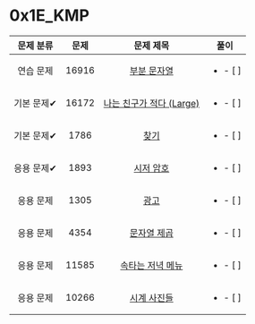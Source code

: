 # 0x1E_KMP
| 문제 분류 | 문제 | 문제 제목 | 풀이 |
| :--: | :--: | :--: | :--: |
| 연습 문제 | 16916 | [부분 문자열](https://www.acmicpc.net/problem/16916) | <ul><li>- [ ] </li></ul> |
| 기본 문제✔ | 16172 | [나는 친구가 적다 (Large)](https://www.acmicpc.net/problem/16172) | <ul><li>- [ ] </li></ul> |
| 기본 문제✔ | 1786 | [찾기](https://www.acmicpc.net/problem/1786) | <ul><li>- [ ] </li></ul> |
| 응용 문제✔ | 1893 | [시저 암호](https://www.acmicpc.net/problem/1893) | <ul><li>- [ ] </li></ul> |
| 응용 문제 | 1305 | [광고](https://www.acmicpc.net/problem/1305) | <ul><li>- [ ] </li></ul> |
| 응용 문제 | 4354 | [문자열 제곱](https://www.acmicpc.net/problem/4354) | <ul><li>- [ ] </li></ul> |
| 응용 문제 | 11585 | [속타는 저녁 메뉴](https://www.acmicpc.net/problem/11585) | <ul><li>- [ ] </li></ul> |
| 응용 문제 | 10266 | [시계 사진들](https://www.acmicpc.net/problem/10266) | <ul><li>- [ ] </li></ul> |